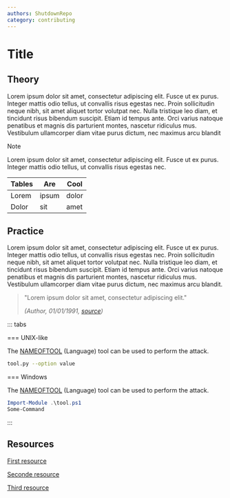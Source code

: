 ```yaml
---
authors: ShutdownRepo
category: contributing
---
```


# Title

## Theory

Lorem ipsum dolor sit amet, consectetur adipiscing elit. Fusce ut ex purus. Integer mattis odio tellus, ut convallis risus egestas nec. Proin sollicitudin neque nibh, sit amet aliquet tortor volutpat nec. Nulla tristique leo diam, et tincidunt risus bibendum suscipit. Etiam id tempus ante. Orci varius natoque penatibus et magnis dis parturient montes, nascetur ridiculus mus. Vestibulum ullamcorper diam vitae purus dictum, nec maximus arcu blandit

> [!NOTE]
> Lorem ipsum dolor sit amet, consectetur adipiscing elit. Fusce ut ex purus. Integer mattis odio tellus, ut convallis risus egestas nec.

| Tables        | Are      | Cool  |
|---------------|----------|-------|
| Lorem         | ipsum    | dolor |
| Dolor         | sit      | amet  |

## Practice 

Lorem ipsum dolor sit amet, consectetur adipiscing elit. Fusce ut ex purus. Integer mattis odio tellus, ut convallis risus egestas nec. Proin sollicitudin neque nibh, sit amet aliquet tortor volutpat nec. Nulla tristique leo diam, et tincidunt risus bibendum suscipit. Etiam id tempus ante. Orci varius natoque penatibus et magnis dis parturient montes, nascetur ridiculus mus. Vestibulum ullamcorper diam vitae purus dictum, nec maximus arcu blandit.

> "Lorem ipsum dolor sit amet, consectetur adipiscing elit."
>  
> _(Author, 01/01/1991, [source](#))_

::: tabs

=== UNIX-like

The [NAMEOFTOOL](https://github.com/#) (Language) tool can be used to perform the attack.

```bash
tool.py --option value
```

=== Windows

The [NAMEOFTOOL](https://github.com/#) (Language) tool can be used to perform the attack.

```powershell
Import-Module .\tool.ps1
Some-Command
```

:::

## Resources

[First resource](https://link/...)

[Seconde resource](https://link/...)

[Third resource](https://link/...)
